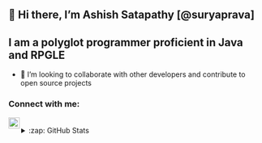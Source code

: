 ## 👋 Hi there, I’m Ashish Satapathy [@suryaprava]
## I am a polyglot programmer proficient in Java and RPGLE
- 💞️ I’m looking to collaborate with other developers and contribute to open source projects


### Connect with me:
[<img align="left" alt="suryaprava | LinkedIn" width="22px" src="https://cdn.jsdelivr.net/npm/simple-icons@v3/icons/linkedin.svg" />][linkedin]

<br />

<details>
  <summary>:zap: GitHub Stats</summary>

  <img align="left" alt="suryaprava's GitHub Stats" src="https://github-readme-stats.suryaprava.vercel.app/api?username=suryaprava&show_icons=true&hide_border=true" />

</details>


[linkedin]: https://linkedin.com/in/arsatapathy

